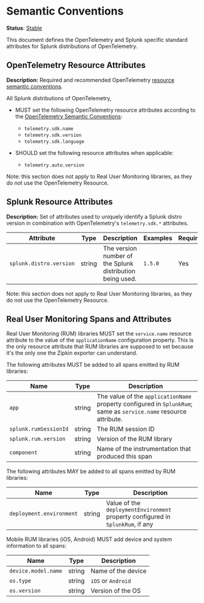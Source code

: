 # Semantic Conventions

**Status**: [Stable](../README.md#versioning-and-status-of-the-specification)

This document defines the OpenTelemetry and Splunk specific standard attributes for Splunk distributions of OpenTelemetry.

## OpenTelemetry Resource Attributes

**Description:** Required and recommended OpenTelemetry [resource semantic conventions](https://github.com/open-telemetry/opentelemetry-specification/tree/main/specification/resource/semantic_conventions#telemetry-sdk).

All Splunk distributions of OpenTelemetry,

- MUST set the following OpenTelemetry resource attributes according to the [OpenTelemetry Semantic Conventions](https://github.com/open-telemetry/opentelemetry-specification/tree/main/specification/resource/semantic_conventions#telemetry-sdk):
  - `telemetry.sdk.name`
  - `telemetry.sdk.version`
  - `telemetry.sdk.language`

- SHOULD set the following resource attributes when applicable:
  - `telemetry.auto.version`

Note: this section does not apply to Real User Monitoring libraries, as they do not use the OpenTelemetry Resource.

## Splunk Resource Attributes

**Description:** Set of attributes used to uniquely identify a Splunk distro version in combination with OpenTelemetry's `telemetry.sdk.*` attributes.


| Attribute  | Type | Description  | Examples  | Required |
|---|---|---|---|---|
| `splunk.distro.version` | string | The version number of the Splunk distribution being used. | `1.5.0` | Yes |

Note: this section does not apply to Real User Monitoring libraries, as they do not use the OpenTelemetry Resource.

## Real User Monitoring Spans and Attributes

Real User Monitoring (RUM) libraries MUST set the `service.name` resource attribute to the value of the `applicationName`
configuration property. This is the only resource attribute that RUM libraries are supposed to set because it's the only one
the Zipkin exporter can understand.

The following attributes MUST be added to all spans emitted by RUM libraries:

| Name                  | Type   | Description                                                                                                       |
| ----                  | ----   | -----------                                                                                                       |
| `app`                 | string | The value of the `applicationName` property configured in `SplunkRum`; same as `service.name` resource attribute. |
| `splunk.rumSessionId` | string | The RUM session ID                                                                                                |
| `splunk.rum.version`  | string | Version of the RUM library                                                                                        |
| `component`           | string | Name of the instrumentation that produced this span                                                               |

The following attributes MAY be added to all spans emitted by RUM libraries:

| Name                     | Type   | Description                                                                     |
| ----                     | ----   | -----------                                                                     |
| `deployment.environment` | string | Value of the `deploymentEnvironment` property configured in `SplunkRum`, if any |

Mobile RUM libraries (iOS, Android) MUST add device and system information to all spans:

| Name                | Type   | Description        |
| ----                | ----   | -----------        |
| `device.model.name` | string | Name of the device |
| `os.type`           | string | `iOS` or `Android` |
| `os.version`        | string | Version of the OS  |
